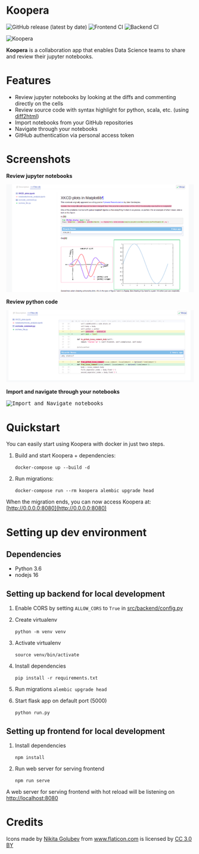 Koopera
=========
![GitHub release (latest by date)](https://img.shields.io/github/v/release/rsn491/koopera)
![Frontend CI](https://github.com/rsn491/koopera/workflows/Frontend%20CI/badge.svg?branch=master)
![Backend CI](https://github.com/rsn491/koopera/workflows/Backend%20CI/badge.svg?branch=master)

<img
  src="public/img/icon.png"
  alt="Koopera"
  width="200"
/>

**Koopera** is a collaboration app that enables Data Science teams to share and review their jupyter notebooks.

# Features
* Review jupyter notebooks by looking at the diffs and commenting directly on the cells
* Review source code with syntax highlight for python, scala, etc. (using [diff2html](https://github.com/rtfpessoa/diff2html))
* Import notebooks from your GitHub repositories
* Navigate through your notebooks
* GitHub authentication via personal access token

# Screenshots

**Review jupyter notebooks**

<kbd><img title="Review jupyter notebooks" src="docs/pr_notebook_diff.png"></kbd><br/>

**Review python code**

<kbd><img title="Review python code" src="docs/python_file_diff.png"></kbd><br/>

**Import and navigate through your notebooks**

<kbd><img title="Import and Navigate notebooks" src="docs/notebooks_import_navigate.gif"></kbd><br/>

# Quickstart
You can easily start using Koopera with docker in just two steps.

1. Build and start Koopera + dependencies:

    `docker-compose up --build -d`

1. Run migrations:

    `docker-compose run --rm koopera alembic upgrade head`

When the migration ends, you can now access Koopera at: [http://0.0.0.0:8080](http://0.0.0.0:8080)


# Setting up dev environment

## Dependencies
* Python 3.6
* nodejs 16

## Setting up backend for local development

1. Enable CORS by setting `ALLOW_CORS` to `True` in [src/backend/config.py](src/backend/config.py)

2. Create virtualenv

    `python -m venv venv`

3. Activate virtualenv

    `source venv/bin/activate`

4. Install dependencies

    `pip install -r requirements.txt`

5. Run migrations
    `alembic upgrade head`

6. Start flask app on default port (5000)

    `python run.py`

## Setting up frontend for local development

1. Install dependencies

    `npm install`
2. Run web server for serving frontend

    `npm run serve`

A web server for serving frontend with hot reload will be listening on
[http://localhost:8080](http://localhost:8080)

# Credits

<div>Icons made by <a href="https://www.flaticon.com/authors/nikita-golubev" title="Nikita Golubev">Nikita Golubev</a> from <a href="https://www.flaticon.com/"                 title="Flaticon">www.flaticon.com</a> is licensed by <a href="http://creativecommons.org/licenses/by/3.0/"                 title="Creative Commons BY 3.0" target="_blank">CC 3.0 BY</a></div>
